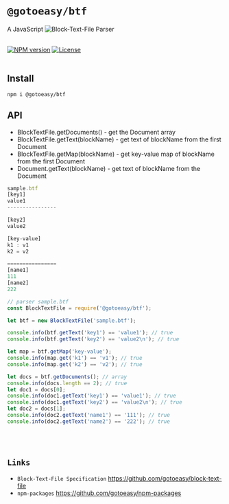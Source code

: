 # `@gotoeasy/btf`
A JavaScript ![`Block-Text-File`](https://github.com/gotoeasy/block-text-file) Parser
<br>
<br>

[![NPM version](https://img.shields.io/npm/v/@gotoeasy/btf.svg)](https://www.npmjs.com/package/@gotoeasy/btf)
[![License](https://img.shields.io/badge/License-Apache%202-brightgreen.svg)](http://www.apache.org/licenses/LICENSE-2.0)
<br>
<br>

## Install
```
npm i @gotoeasy/btf
```

## API
* BlockTextFile.getDocuments() - get the Document array
* BlockTextFile.getText(blockName) - get text of blockName from the first Document
* BlockTextFile.getMap(blockName) - get key-value map of blockName from the first Document
* Document.getText(blockName) - get text of blockName from the Document

```js
sample.btf
[key1]
value1
----------------

[key2]
value2

[key-value]
k1 : v1
k2 = v2

================
[name1]
111
[name2]
222
```

```js
// parser sample.btf
const BlockTextFile = require('@gotoeasy/btf');

let btf = new BlockTextFile('sample.btf');

console.info(btf.getText('key1') == 'value1'); // true
console.info(btf.getText('key2') == 'value2\n'); // true

let map = btf.getMap('key-value');
console.info(map.get('k1') == 'v1'); // true
console.info(map.get('k2') == 'v2'); // true

let docs = btf.getDocuments(); // array
console.info(docs.length == 2); // true
let doc1 = docs[0];
console.info(doc1.getText('key1') == 'value1'); // true
console.info(doc1.getText('key2') == 'value2\n'); // true
let doc2 = docs[1];
console.info(doc2.getText('name1') == '111'); // true
console.info(doc2.getText('name2') == '222'); // true

```
<br>
<br>

## `Links`
* `Block-Text-File Specification` https://github.com/gotoeasy/block-text-file
* `npm-packages` https://github.com/gotoeasy/npm-packages

